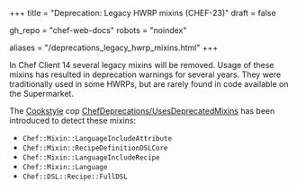 +++
title = "Deprecation: Legacy HWRP mixins (CHEF-23)"
draft = false

gh_repo = "chef-web-docs"
robots = "noindex"

aliases = "/deprecations_legacy_hwrp_mixins.html"
+++

In Chef Client 14 several legacy mixins will be removed. Usage of these
mixins has resulted in deprecation warnings for several years. They were
traditionally used in some HWRPs, but are rarely found in code available
on the Supermarket.

The [Cookstyle](/workstation/cookstyle/) cop
[ChefDeprecations/UsesDeprecatedMixins](https://github.com/chef/cookstyle/blob/master/docs/cops_chefdeprecations.md#chefdeprecationsusesdeprecatedmixins)
has been introduced to detect these mixins:

- `Chef::Mixin::LanguageIncludeAttribute`
- `Chef::Mixin::RecipeDefinitionDSLCore`
- `Chef::Mixin::LanguageIncludeRecipe`
- `Chef::Mixin::Language`
- `Chef::DSL::Recipe::FullDSL`
